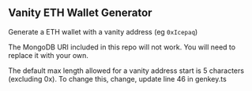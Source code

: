 ## Vanity ETH Wallet Generator

Generate a ETH wallet with a vanity address (eg `0xIcepaq`)

The MongoDB URI included in this repo will not work. You will need to replace it with your own.

The default max length allowed for a vanity address start is 5 characters (excluding 0x). To change this,
change, update line 46 in genkey.ts